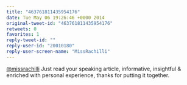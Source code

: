 ```yaml
---
title: "463761811435954176"
date: Tue May 06 19:26:46 +0000 2014
original-tweet-id: "463761811435954176"
retweets: 0
favorites: 1
reply-tweet-id: ""
reply-user-id: "20010180"
reply-user-screen-name: "MissRachilli"
---
```

<a href="https://twitter.com/missrachilli">@missrachilli</a> Just read your speaking article, informative, insightful &amp; enriched with personal experience, thanks for putting it together.
